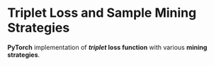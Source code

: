 # Triplet Loss and Sample Mining Strategies

**PyTorch** implementation of ***triplet* loss function** with various **mining strategies**.
